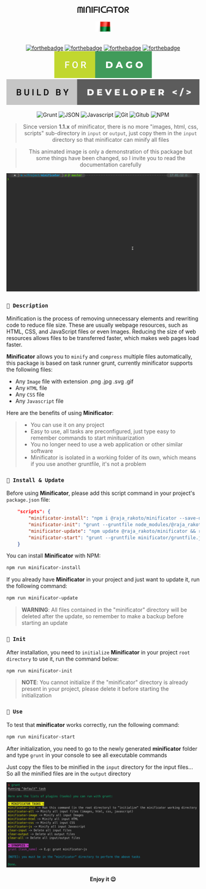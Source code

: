 <div align="center">

## ᗰIᑎIᖴIᑕᗩTOᖇ

<div align="center">
<img src="https://github.com/RajaRakoto/github-docs/blob/master/dago.gif?raw=true" width=40>
</div>

<br>

[![forthebadge](https://forthebadge.com/images/badges/built-with-love.svg)](https://forthebadge.com) [![forthebadge](https://forthebadge.com/images/badges/for-you.svg)](https://forthebadge.com) [![forthebadge](https://forthebadge.com/images/badges/open-source.svg)](https://forthebadge.com) [![forthebadge](https://forthebadge.com/images/badges/uses-git.svg)](https://forthebadge.com) [![forthebadge](https://github.com/RajaRakoto/github-docs/blob/master/badge/for-dago.svg?raw=true)](https://forthebadge.com) [![forthebadge](https://github.com/RajaRakoto/github-docs/blob/master/badge/build-by.svg?raw=true)](https://forthebadge.com)

![Grunt](https://img.shields.io/badge/-Grunt-777?style=flat&logo=grunt&logoColor=orangered&labelColor=ffffff) ![JSON](https://img.shields.io/badge/-JSON-777?style=flat&logo=JSON&logoColor=777&labelColor=ffffff) ![Javascript](https://img.shields.io/badge/-Javascript-777?style=flat&logo=javascript&logoColor=dbb332&labelColor=ffffff) ![Git](https://img.shields.io/badge/-Git-777?style=flat&logo=git&logoColor=F05032&labelColor=ffffff) ![Gitub](https://img.shields.io/badge/-Gitub-777?style=flat&logo=github&logoColor=777&labelColor=ffffff) ![NPM](https://img.shields.io/badge/-NPM-777?style=flat&logo=npm&labelColor=ffffff)<br>

</div>

<div align="center">

> Since version **1.1.x** of minificator, there is no more "images, html, css, scripts" sub-directory in `input` or `output`, just copy them in the `input` directory so that minificator can minify all files

> This animated image is only a demonstration of this package but some things have been changed, so I invite you to read the documentation carefully

<img src="https://github.com/RajaRakoto/github-docs/blob/master/minificator/minificator-demo.gif?raw=true">

</div>

### `📌 Description`

Minification is the process of removing unnecessary elements and rewriting code to reduce file size. These are usually webpage resources, such as HTML, CSS, and JavaScript files or even Images. Reducing the size of web resources allows files to be transferred faster, which makes web pages load faster.

**Minificator** allows you to `minify` and `compress` multiple files automatically, this package is based on task runner grunt, currently minificator supports the following files:

- Any `Image` file with extension .png .jpg .svg .gif
- Any `HTML` file
- Any `CSS` file
- Any `Javascript` file

Here are the benefits of using **Minificator**:

> - You can use it on any project
> - Easy to use, all tasks are preconfigured, just type easy to remember commands to start minituarization
> - You no longer need to use a web application or other similar software
> - Minificator is isolated in a working folder of its own, which means if you use another gruntfile, it's not a problem

### `📌 Install & Update`

Before using **Minificator**, please add this script command in your project's `package.json` file:

```json
	"scripts": {
		"minificator-install": "npm i @raja_rakoto/minificator --save-dev",
		"minificator-init": "grunt --gruntfile node_modules/@raja_rakoto/minificator/minificator.js minificator-init",
		"minificator-update": "npm update @raja_rakoto/minificator && rm -r minificator && grunt --gruntfile node_modules/@raja_rakoto/minificator/minificator.js minificator-init",
		"minificator-start": "grunt --gruntfile minificator/gruntfile.js"
	}
```

You can install **Minificator** with NPM:

```bash
npm run minificator-install
```

If you already have **Minificator** in your project and just want to update it, run the following command:

```bash
npm run minificator-update
```

> **WARNING**: All files contained in the "minificator" directory will be deleted after the update, so remember to make a backup before starting an update

### `📌 Init`

After installation, you need to `initialize` **Minificator** in your project `root directory` to use it, run the command below:

```bash
npm run minificator-init
```

> **NOTE**: You cannot initialize if the "minificator" directory is already present in your project, please delete it before starting the initialization

### `📌 Use`

To test that **minificator** works correctly, run the following command:

```bash
npm run minificator-start
```

After initialization, you need to go to the newly generated **minificator** folder and type `grunt` in your console to see all executable commands

Just copy the files to be minified in the `input` directory for the input files... So all the minified files are in the `output` directory

<div align="center">

<img src="https://github.com/RajaRakoto/github-docs/blob/master/minificator/minificator-lists.png?raw=true">

</div>

<div align="center">

#### Enjoy it 😉
</div>
